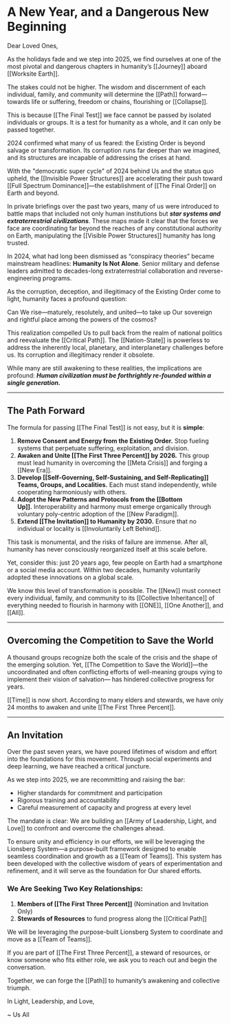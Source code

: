 # A New Year, and a Dangerous New Beginning

Dear Loved Ones,

As the holidays fade and we step into 2025, we find ourselves at one of the most pivotal and dangerous chapters in humanity’s [[Journey]] aboard [[Worksite Earth]]. 

The stakes could not be higher. The wisdom and discernment of each individual, family, and community will determine the [[Path]] forward—towards life or suffering, freedom or chains, flourishing or [[Collapse]].

This is because [[The Final Test]] we face cannot be passed by isolated individuals or groups. It is a test for humanity as a whole, and it can only be passed together.

2024 confirmed what many of us feared: the Existing Order is beyond salvage or transformation. Its corruption runs far deeper than we imagined, and its structures are incapable of addressing the crises at hand.

With the "democratic super cycle" of 2024 behind Us and the status quo upheld, the [[Invisible Power Structures]] are accelerating their push toward [[Full Spectrum Dominance]]—the establishment of [[The Final Order]] on Earth and beyond.

In private briefings over the past two years, many of us were introduced to battle maps that included not only human institutions but _**star systems and extraterrestrial civilizations**_. These maps made it clear that the forces we face are coordinating far beyond the reaches of any constitutional authority on Earth, manipulating the [[Visible Power Structures]] humanity has long trusted.

In 2024, what had long been dismissed as “conspiracy theories” became mainstream headlines: **Humanity Is Not Alone**. Senior military and defense leaders admitted to decades-long extraterrestrial collaboration and reverse-engineering programs.

As the corruption, deception, and illegitimacy of the Existing Order come to light, humanity faces a profound question:

Can We rise—maturely, resolutely, and united—to take up Our sovereign and rightful place among the powers of the cosmos?

This realization compelled Us to pull back from the realm of national politics and reevaluate the [[Critical Path]]. The [[Nation-State]] is powerless to address the inherently local, planetary, and interplanetary challenges before us. Its corruption and illegitimacy render it obsolete.

While many are still awakening to these realities, the implications are profound: _**Human civilization must be forthrightly re-founded within a single generation.**_    

---

## The Path Forward

The formula for passing [[The Final Test]] is not easy, but it is **simple**:

1. **Remove Consent and Energy from the Existing Order.** Stop fueling systems that perpetuate suffering, exploitation, and division.
2. **Awaken and Unite [[The First Three Percent]] by 2026.** This group must lead humanity in overcoming the [[Meta Crisis]] and forging a [[New Era]].
3. **Develop [[Self-Governing, Self-Sustaining, and Self-Replicating]] Teams, Groups, and Localities.** Each must stand independently, while cooperating harmoniously with others.
4. **Adopt the New Patterns and Protocols from the [[Bottom Up]].** Interoperability and harmony must emerge organically through voluntary poly-centric adoption of the [[New Paradigm]].  
5. **Extend [[The Invitation]] to Humanity by 2030.** Ensure that no individual or locality is [[Involuntarily Left Behind]].

This task is monumental, and the risks of failure are immense. After all, humanity has never consciously reorganized itself at this scale before.

Yet, consider this: just 20 years ago, few people on Earth had a smartphone or a social media account. Within two decades, humanity voluntarily adopted these innovations on a global scale.

We know this level of transformation is possible. The [[New]] must connect every individual, family, and community to its [[Collective Inheritance]] of everything needed to flourish in harmony with [[ONE]], [[One Another]], and [[All]].

---

## Overcoming the Competition to Save the World

A thousand groups recognize both the scale of the crisis and the shape of the emerging solution. Yet, [[The Competition to Save the World]]—the uncoordinated and often conflicting efforts of well-meaning groups vying to implement their vision of salvation— has hindered collective progress for years.  

[[Time]] is now short. According to many elders and stewards, we have only 24 months to awaken and unite [[The First Three Percent]].

---

## An Invitation

Over the past seven years, we have poured lifetimes of wisdom and effort into the foundations for this movement. Through social experiments and deep learning, we have reached a critical juncture.

As we step into 2025, we are recommitting and raising the bar:

- Higher standards for commitment and participation
- Rigorous training and accountability
- Careful measurement of capacity and progress at every level  

The mandate is clear: We are building an [[Army of Leadership, Light, and Love]] to confront and overcome the challenges ahead.

To ensure unity and efficiency in our efforts, we will be leveraging the Lionsberg System—a purpose-built framework designed to enable seamless coordination and growth as a [[Team of Teams]]. This system has been developed with the collective wisdom of years of experimentation and refinement, and it will serve as the foundation for Our shared efforts.

 ### **We Are Seeking Two Key Relationships:**

1. **Members of [[The First Three Percent]]** (Nomination and Invitation Only)  
2. **Stewards of Resources** to fund progress along the [[Critical Path]]  

We will be leveraging the purpose-built Lionsberg System to coordinate and move as a [[Team of Teams]]. 

If you are part of [[The First Three Percent]], a steward of resources, or know someone who fits either role, we ask you to reach out and begin the conversation.

Together, we can forge the [[Path]] to humanity’s awakening and collective triumph.

In Light, Leadership, and Love,

~ Us All 




